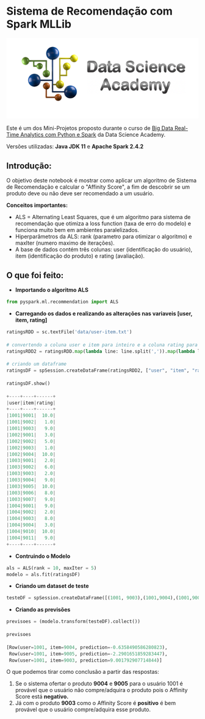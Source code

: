 # Sistema de Recomendação com Spark MLLib
<p align = "center">
    <img src="../imagens/DSA.png"/>
</p>

Este é um dos Mini-Projetos proposto durante o curso de [Big Data Real-Time Analytics com Python e Spark](https://www.datascienceacademy.com.br/course?courseid=analise-de-dados-com-python) da Data Science Academy.

Versões utilizadas: <b>Java JDK 11</b> e <b>Apache Spark 2.4.2</b>
## **Introdução:**
O objetivo deste notebook é mostrar como aplicar um algoritmo de Sistema de Recomendação e calcular o "Affinity Score", a fim de descobrir se um produto deve ou não deve ser recomendado a um usuário.

<b>Conceitos importantes:</b>

* ALS = Alternating Least Squares, que é um algoritmo para sistema de recomendação que otimiza a loss function (taxa de erro do modelo) e funciona muito bem em ambientes paralelizados.
* Hiperparâmetros da ALS: rank (parametro para otimizar o algoritmo) e maxIter (numero maximo de iterações).
* A base de dados contém três colunas: user (identificação do usuário), item (identificação do produto) e rating (avaliação).


## **O que foi feito:**

* <b>Importando o algoritmo ALS</b>
```python
from pyspark.ml.recommendation import ALS
```
* <b>Carregando os dados e realizando as alterações nas variaveis [user, item, rating]</b>
```python
ratingsRDD = sc.textFile('data/user-item.txt')

# convertendo a coluna user e item para inteiro e a coluna rating para float
ratingsRDD2 = ratingsRDD.map(lambda line: line.split(',')).map(lambda line:(int(line[0]), int(line[1]), float(line[2])))

# criando um dataframe
ratingsDF = spSession.createDataFrame(ratingsRDD2, ["user", "item", "rating"])

ratingsDF.show()

+----+----+------+
|user|item|rating|
+----+----+------+
|1001|9001|  10.0|
|1001|9002|   1.0|
|1001|9003|   9.0|
|1002|9001|   3.0|
|1002|9002|   5.0|
|1002|9003|   1.0|
|1002|9004|  10.0|
|1003|9001|   2.0|
|1003|9002|   6.0|
|1003|9003|   2.0|
|1003|9004|   9.0|
|1003|9005|  10.0|
|1003|9006|   8.0|
|1003|9007|   9.0|
|1004|9001|   9.0|
|1004|9002|   2.0|
|1004|9003|   8.0|
|1004|9004|   3.0|
|1004|9010|  10.0|
|1004|9011|   9.0|
+----+----+------+
```
* <b>Contruindo o Modelo</b>
```python
als = ALS(rank = 10, maxIter = 5)
modelo = als.fit(ratingsDF)
```

* <b>Criando um dataset de teste</b>
```python
testeDF = spSession.createDataFrame([(1001, 9003),(1001,9004),(1001,9005)], ["user", "item"])
```

* <b>Criando as previsões</b>
```python
previsoes = (modelo.transform(testeDF).collect())

previsoes

[Row(user=1001, item=9004, prediction=-0.6358490586280823),
 Row(user=1001, item=9005, prediction=-2.2901651859283447),
 Row(user=1001, item=9003, prediction=9.001792907714844)]
```

O que podemos tirar como conclusão a partir das respostas:

1) Se o sistema ofertar o produto <b>9004</b> e <b>9005</b> para o usuário 1001 é provável que o usuário não compre/adquira o produto pois o Affinity Score está <b>negativo.</b>
2) Já com o produto <b>9003</b> como o Affinity Score é <b>positivo</b> é bem provável que o usuário compre/adquira esse produto.
